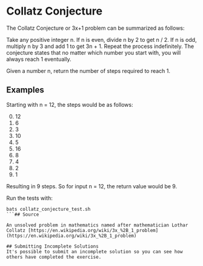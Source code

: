# Collatz Conjecture

The Collatz Conjecture or 3x+1 problem can be summarized as follows:

Take any positive integer n. If n is even, divide n by 2 to get n / 2. If n is
odd, multiply n by 3 and add 1 to get 3n + 1. Repeat the process indefinitely.
The conjecture states that no matter which number you start with, you will
always reach 1 eventually.

Given a number n, return the number of steps required to reach 1.

## Examples

Starting with n = 12, the steps would be as follows:

0. 12
1. 6
2. 3
3. 10
4. 5
5. 16
6. 8
7. 4
8. 2
9. 1

Resulting in 9 steps. So for input n = 12, the return value would be 9.


Run the tests with:

```
bats collatz_conjecture_test.sh
```## Source

An unsolved problem in mathematics named after mathematician Lothar Collatz [https://en.wikipedia.org/wiki/3x_%2B_1_problem](https://en.wikipedia.org/wiki/3x_%2B_1_problem)

## Submitting Incomplete Solutions
It's possible to submit an incomplete solution so you can see how others have completed the exercise.
